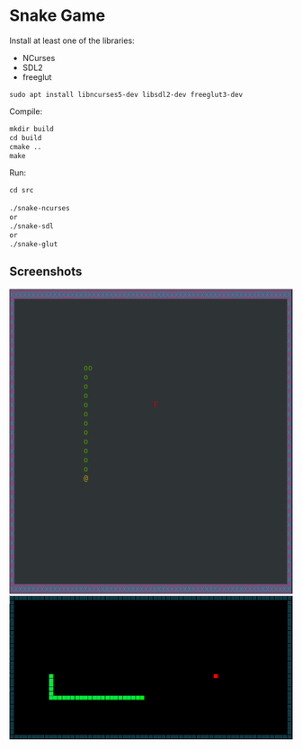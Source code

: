 # Snake Game

Install at least one of the libraries:  
  * NCurses  
  * SDL2  
  * freeglut

```
sudo apt install libncurses5-dev libsdl2-dev freeglut3-dev
```

Compile:

```
mkdir build
cd build
cmake ..
make
```

Run:

```
cd src

./snake-ncurses
or
./snake-sdl
or
./snake-glut
```

## Screenshots

![](screenshots/snake-ncurses.png)
![](screenshots/snake-sdl.png)
